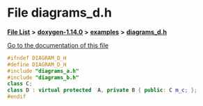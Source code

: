 

# File diagrams\_d.h

[**File List**](files.md) **>** [**doxygen-1.14.0**](dir_9d5bad020669189c90cda983471be5d0.md) **>** [**examples**](dir_8400fc686cf1eec637c6139505ac43d7.md) **>** [**diagrams\_d.h**](diagrams__d_8h.md)

[Go to the documentation of this file](diagrams__d_8h.md)


```C++
#ifndef DIAGRAM_D_H
#define DIAGRAM_D_H
#include "diagrams_a.h"
#include "diagrams_b.h"
class C;
class D : virtual protected  A, private B { public: C m_c; };
#endif
```


